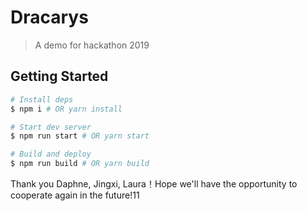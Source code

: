 # Dracarys

> A demo for hackathon 2019

## Getting Started

```bash
# Install deps
$ npm i # OR yarn install

# Start dev server
$ npm run start # OR yarn start

# Build and deploy
$ npm run build # OR yarn build
```

Thank you Daphne, Jingxi, Laura！Hope we'll have the opportunity to cooperate again in the future!11
